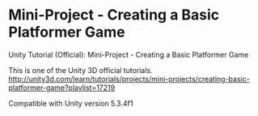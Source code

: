 # Mini-Project - Creating a Basic Platformer Game
Unity Tutorial (Official): Mini-Project - Creating a Basic Platformer Game

This is one of the Unity 3D official tutorials.  
http://unity3d.com/learn/tutorials/projects/mini-projects/creating-basic-platformer-game?playlist=17219

Compatible with Unity version 5.3.4f1
